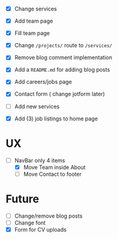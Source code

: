 - [x] Change services
- [x] Add team page
- [x] Fill team page
- [x] Change `/projects/` route to `/services/`
- [x] Remove blog comment implementation
- [x] Add a `README.md` for adding blog posts
- [x] Add careers/jobs page
- [x] Contact form ( change jotform later)

- [ ] Add new services
- [x] Add (3) job listings to home page


# UX

- [ ] NavBar only 4 items
  - [x] Move Team inside About
  - [ ] Move Contact to footer

# Future

- [ ] Change/remove blog posts
- [ ] Change font
- [x] Form for CV uploads
